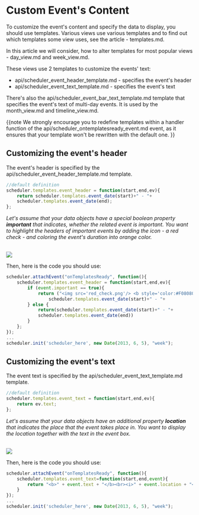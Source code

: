 Custom Event's Content
=========================

To customize the event's content and specify the data to display, you should use templates. 
Various views use various templates and to find out which templates some view uses, see the article  - templates.md.

In this article we will consider, how to alter templates for most popular views - day_view.md and week_view.md.

These views use 2 templates to customize the events' text:

- api/scheduler_event_header_template.md - specifies the event's header
- api/scheduler_event_text_template.md - specifies the event's text

There's also the api/scheduler_event_bar_text_template.md template that specifies the event's text of multi-day events. 
It is used by the month_view.md and timeline_view.md.

{{note
We strongly encourage you to redefine templates within a handler function of the api/scheduler_ontemplatesready_event.md event, 
as it ensures that your template won't be rewritten with the default one.
}}

Customizing the event's header
-----------------------------
The event's header is specified by the api/scheduler_event_header_template.md template.

~~~js
//default definition
scheduler.templates.event_header = function(start,end,ev){
	return scheduler.templates.event_date(start)+" - "+
    scheduler.templates.event_date(end);
};
~~~

*Let's assume that your data objects have a special boolean property **important** that indicates, whether the related event is important. 
You want to highlight the headers of important events by adding the icon - a red check - 
and coloring the event's duration into orange color.*

<br>

<img src="custom_event_header.png"/>

Then, here is the code you should use:

~~~js
scheduler.attachEvent("onTemplatesReady", function(){
	scheduler.templates.event_header = function(start,end,ev){
		if (event.important == true){
			return ("<img src='red_check.png'/> <b style='color:#F08080'>"+
				scheduler.templates.event_date(start)+" - "+
		} else {
			return(scheduler.templates.event_date(start)+" - "+
            scheduler.templates.event_date(end))
		}
	};
}); 
...
scheduler.init('scheduler_here', new Date(2013, 6, 5), "week");
~~~



Customizing the event's text
-----------------------------
The event text is specified by the api/scheduler_event_text_template.md template.

~~~js
//default definition
scheduler.templates.event_text = function(start,end,ev){
    return ev.text;
};
~~~

*Let's assume that your data objects have an additional property **location** that indicates the place that the event takes place in. You want to display the location together with the text in the event box.*

<br>

<img src="custom_event_text.png"/>

Then, here is the code you should use:

~~~js
scheduler.attachEvent("onTemplatesReady", function(){
	scheduler.templates.event_text=function(start,end,event){
		return "<b>" + event.text + "</b><br><i>" + event.location + "</i>";
	}
}); 
...
scheduler.init('scheduler_here', new Date(2013, 6, 5), "week");
~~~

